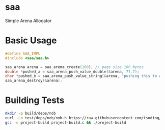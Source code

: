 # saa
Simple Arena Allocator

# Basic Usage

```c
#define SAA_IMPL
#include <saa/saa.h> 

saa_arena arena = saa_arena_create(100); // page size 100 bytes
double *pushed_a = saa_arena_push_value_double(&arena, 77.7);
char *pushed_b = saa_arena_push_value_string(&arena, "pushing this to arena");
saa_arena_destroy(&arena);
```

# Building Tests

```bash
mkdir -p build/deps/nob
curl -Lo test/deps/nob/nob.h https://raw.githubusercontent.com/tsoding/nob.h/refs/heads/main/nob.h
gcc -o project-build project-build.c && ./project-build
```
